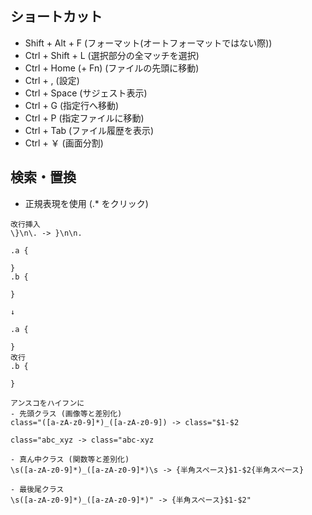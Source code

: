 ## ショートカット
- Shift + Alt + F (フォーマット(オートフォーマットではない際))
- Ctrl + Shift + L (選択部分の全マッチを選択)
- Ctrl + Home (+ Fn) (ファイルの先頭に移動)
- Ctrl + , (設定)
- Ctrl + Space (サジェスト表示)
- Ctrl + G (指定行へ移動)
- Ctrl + P (指定ファイルに移動)
- Ctrl + Tab (ファイル履歴を表示)
- Ctrl + ￥ (画面分割)

## 検索・置換
- 正規表現を使用 (.* をクリック)

```
改行挿入
\}\n\. -> }\n\n.

.a {

}
.b {

}

↓

.a {

}
改行
.b {

}

アンスコをハイフンに
- 先頭クラス (画像等と差別化)
class="([a-zA-z0-9]*)_([a-zA-z0-9]) -> class="$1-$2

class="abc_xyz -> class="abc-xyz

- 真ん中クラス (関数等と差別化)
\s([a-zA-z0-9]*)_([a-zA-z0-9]*)\s -> {半角スペース}$1-$2{半角スペース}

- 最後尾クラス
\s([a-zA-z0-9]*)_([a-zA-z0-9]*)" -> {半角スペース}$1-$2"

```
